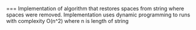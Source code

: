 === Implementation of algorithm that restores spaces from string where spaces were removed.
Implementation uses dynamic programming to runs with complexity O(n^2) where n is length of string
